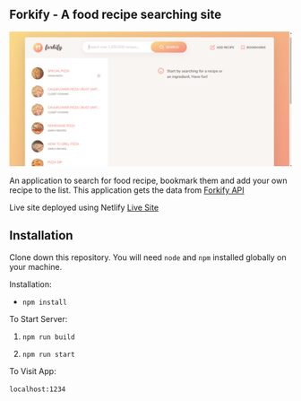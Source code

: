 ## Forkify - A food recipe searching site

![Project thumbnail](https://raw.githubusercontent.com/itzmbm/forkify/master/src/img/thumbnail.png)

An application to search for food recipe, bookmark them and add your own recipe to the list. This application gets the data from [Forkify API](https://forkify-api.herokuapp.com/v2)

Live site deployed using Netlify [Live Site](https://forkify-itzmbm.netlify.app/)

## Installation

Clone down this repository. You will need `node` and `npm` installed globally on your machine.

Installation:

- `npm install`

To Start Server:

1. `npm run build`

2. `npm run start`

To Visit App:

`localhost:1234`
